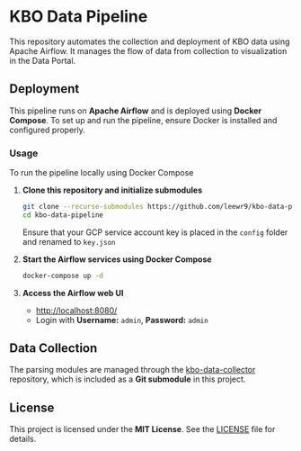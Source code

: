 # KBO Data Pipeline

This repository automates the collection and deployment of KBO data using Apache Airflow. It manages the flow of data from collection to visualization in the Data Portal.

## Deployment
This pipeline runs on **Apache Airflow** and is deployed using **Docker Compose**. To set up and run the pipeline, ensure Docker is installed and configured properly.
     
### Usage
To run the pipeline locally using Docker Compose

1. **Clone this repository and initialize submodules**
    ```bash
    git clone --recurse-submodules https://github.com/leewr9/kbo-data-pipeline.git
    cd kbo-data-pipeline
    ```
    Ensure that your GCP service account key is placed in the `config` folder and renamed to `key.json`
   
3. **Start the Airflow services using Docker Compose**
    ```bash
    docker-compose up -d
    ```
4. **Access the Airflow web UI**
    - [http://localhost:8080/](http://localhost:8080/)
    - Login with **Username:** `admin`, **Password:** `admin`

## Data Collection
The parsing modules are managed through the [kbo-data-collector](https://github.com/leewr9/kbo-data-collector) repository, which is included as a **Git submodule** in this project.

## License
This project is licensed under the **MIT License**. See the [LICENSE](LICENSE) file for details.

